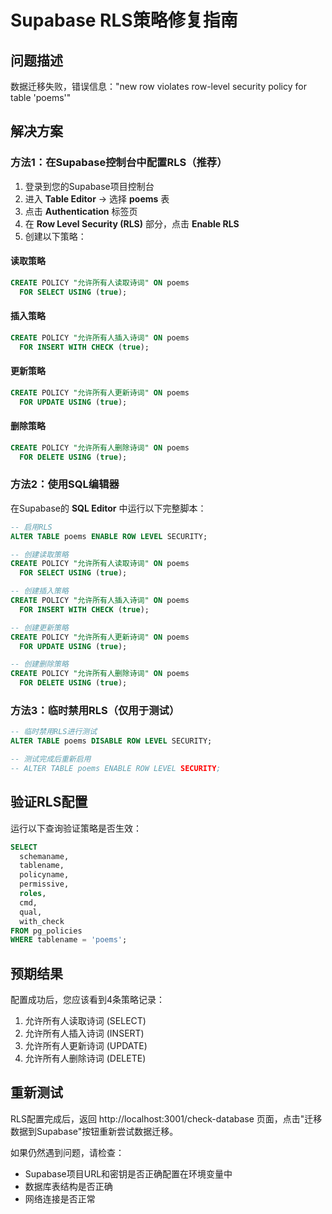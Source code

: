 # Supabase RLS策略修复指南

## 问题描述
数据迁移失败，错误信息："new row violates row-level security policy for table 'poems'"

## 解决方案

### 方法1：在Supabase控制台中配置RLS（推荐）

1. 登录到您的Supabase项目控制台
2. 进入 **Table Editor** → 选择 **poems** 表
3. 点击 **Authentication** 标签页
4. 在 **Row Level Security (RLS)** 部分，点击 **Enable RLS**
5. 创建以下策略：

#### 读取策略
```sql
CREATE POLICY "允许所有人读取诗词" ON poems
  FOR SELECT USING (true);
```

#### 插入策略
```sql
CREATE POLICY "允许所有人插入诗词" ON poems
  FOR INSERT WITH CHECK (true);
```

#### 更新策略
```sql
CREATE POLICY "允许所有人更新诗词" ON poems
  FOR UPDATE USING (true);
```

#### 删除策略
```sql
CREATE POLICY "允许所有人删除诗词" ON poems
  FOR DELETE USING (true);
```

### 方法2：使用SQL编辑器

在Supabase的 **SQL Editor** 中运行以下完整脚本：

```sql
-- 启用RLS
ALTER TABLE poems ENABLE ROW LEVEL SECURITY;

-- 创建读取策略
CREATE POLICY "允许所有人读取诗词" ON poems
  FOR SELECT USING (true);

-- 创建插入策略  
CREATE POLICY "允许所有人插入诗词" ON poems
  FOR INSERT WITH CHECK (true);

-- 创建更新策略
CREATE POLICY "允许所有人更新诗词" ON poems
  FOR UPDATE USING (true);

-- 创建删除策略
CREATE POLICY "允许所有人删除诗词" ON poems
  FOR DELETE USING (true);
```

### 方法3：临时禁用RLS（仅用于测试）

```sql
-- 临时禁用RLS进行测试
ALTER TABLE poems DISABLE ROW LEVEL SECURITY;

-- 测试完成后重新启用
-- ALTER TABLE poems ENABLE ROW LEVEL SECURITY;
```

## 验证RLS配置

运行以下查询验证策略是否生效：

```sql
SELECT 
  schemaname,
  tablename,
  policyname,
  permissive,
  roles,
  cmd,
  qual,
  with_check
FROM pg_policies 
WHERE tablename = 'poems';
```

## 预期结果

配置成功后，您应该看到4条策略记录：
1. 允许所有人读取诗词 (SELECT)
2. 允许所有人插入诗词 (INSERT)  
3. 允许所有人更新诗词 (UPDATE)
4. 允许所有人删除诗词 (DELETE)

## 重新测试

RLS配置完成后，返回 http://localhost:3001/check-database 页面，点击"迁移数据到Supabase"按钮重新尝试数据迁移。

如果仍然遇到问题，请检查：
- Supabase项目URL和密钥是否正确配置在环境变量中
- 数据库表结构是否正确
- 网络连接是否正常